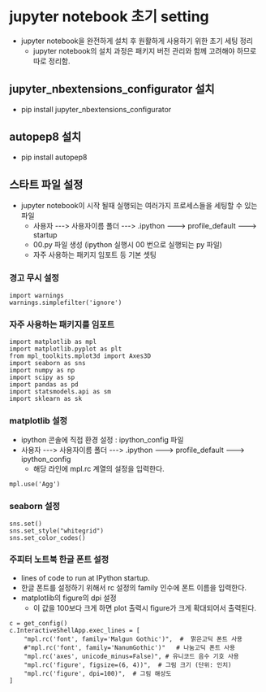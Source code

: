 # jupyter notebook 초기 setting
- jupyter notebook을 완전하게 설치 후 원활하게 사용하기 위한 초기 세팅 정리
   - jupyter notebook의 설치 과정은 패키지 버전 관리와 함께 고려해야 하므로 따로 정리함.

## jupyter_nbextensions_configurator 설치
- pip install jupyter_nbextensions_configurator

## autopep8 설치
- pip install autopep8

## 스타트 파일 설정
- jupyter notebook이 시작 될때 실행되는 여러가지 프로세스들을 세팅할 수 있는 파일
   - 사용자 ---> 사용자이름 폴더 ---> .ipython ---> profile_default ---> startup
   - 00.py 파일 생성 (ipython 실행시 00 번으로 실행되는 py 파일)
   - 자주 사용하는 패키지 임포트 등 기본 셋팅

### 경고 무시 설정

```
import warnings
warnings.simplefilter('ignore')
```

### 자주 사용하는 패키지를 임포트

```
import matplotlib as mpl
import matplotlib.pyplot as plt
from mpl_toolkits.mplot3d import Axes3D
import seaborn as sns
import numpy as np
import scipy as sp
import pandas as pd
import statsmodels.api as sm
import sklearn as sk
```
### matplotlib 설정
- ipython 콘솔에 직접 환경 설정 : ipython_config 파일
- 사용자 ---> 사용자이름 폴더 ---> .ipython ---> profile_default ---> ipython_config
   - 해당 라인에 mpl.rc 계열의 설정을 입력한다.
```
mpl.use('Agg')
```

### seaborn 설정

```
sns.set()
sns.set_style("whitegrid")
sns.set_color_codes()
```

### 주피터 노트북 한글 폰트 설정
- lines of code to run at IPython startup.
- 한글 폰트를 설정하기 위해서 rc 설정의 family 인수에 폰트 이름을 입력한다.
- matplotlib의 figure의 dpi 설정
   - 이 값을 100보다 크게 하면 plot 출력시 figure가 크게 확대되어서 출력된다.

```
c = get_config()
c.InteractiveShellApp.exec_lines = [
    "mpl.rc('font', family='Malgun Gothic')",  #  맑은고딕 폰트 사용
    #"mpl.rc('font', family='NanumGothic')"   # 나눔고딕 폰트 사용
    "mpl.rc('axes', unicode_minus=False)", # 유니코드 음수 기호 사용
    "mpl.rc('figure', figsize=(6, 4))",  # 그림 크기 (단위: 인치)
    "mpl.rc('figure', dpi=100)",  # 그림 해상도
]
```

